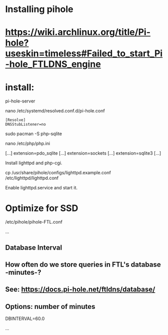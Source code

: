 # Installing pihole
# https://wiki.archlinux.org/title/Pi-hole?useskin=timeless#Failed_to_start_Pi-hole_FTLDNS_engine

# install:
pi-hole-server

nano /etc/systemd/resolved.conf.d/pi-hole.conf

```
[Resolve]
DNSStubListener=no
```
sudo pacman -S php-sqlite

nano /etc/php/php.ini

[...]
extension=pdo_sqlite
[...]
extension=sockets
[...]
extension=sqlite3
[...]


Install lighttpd and php-cgi.

cp /usr/share/pihole/configs/lighttpd.example.conf /etc/lighttpd/lighttpd.conf

Enable lighttpd.service and start it.



# Optimize for SSD
/etc/pihole/pihole-FTL.conf

...

## Database Interval
## How often do we store queries in FTL's database -minutes-?
## See: https://docs.pi-hole.net/ftldns/database/
## Options: number of minutes
DBINTERVAL=60.0

...

